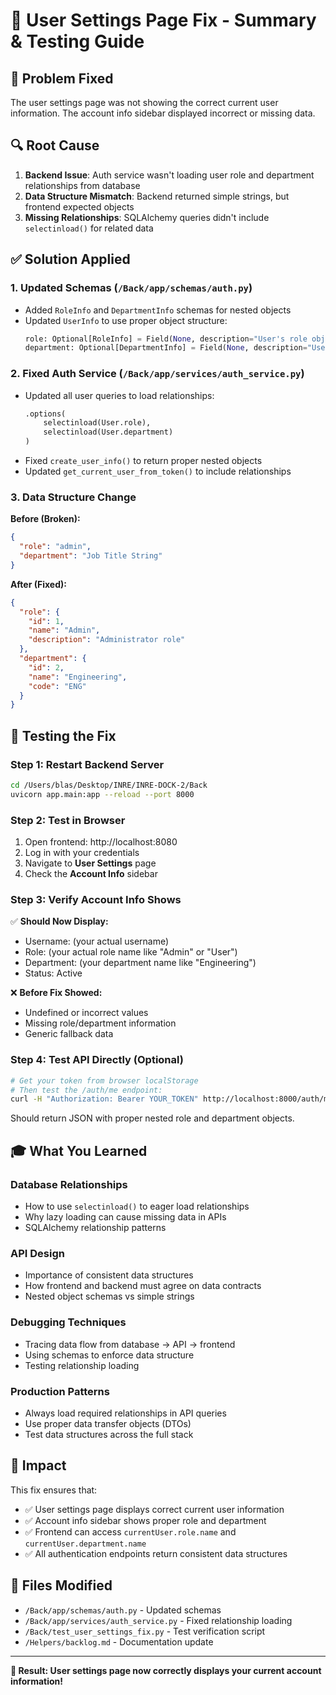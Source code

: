 # 🔧 User Settings Page Fix - Summary & Testing Guide

## 🎯 **Problem Fixed**
The user settings page was not showing the correct current user information. The account info sidebar displayed incorrect or missing data.

## 🔍 **Root Cause**
1. **Backend Issue**: Auth service wasn't loading user role and department relationships from database
2. **Data Structure Mismatch**: Backend returned simple strings, but frontend expected objects
3. **Missing Relationships**: SQLAlchemy queries didn't include `selectinload()` for related data

## ✅ **Solution Applied**

### 1. **Updated Schemas** (`/Back/app/schemas/auth.py`)
- Added `RoleInfo` and `DepartmentInfo` schemas for nested objects
- Updated `UserInfo` to use proper object structure:
  ```python
  role: Optional[RoleInfo] = Field(None, description="User's role object")
  department: Optional[DepartmentInfo] = Field(None, description="User's department object")
  ```

### 2. **Fixed Auth Service** (`/Back/app/services/auth_service.py`)
- Updated all user queries to load relationships:
  ```python
  .options(
      selectinload(User.role),
      selectinload(User.department)
  )
  ```
- Fixed `create_user_info()` to return proper nested objects
- Updated `get_current_user_from_token()` to include relationships

### 3. **Data Structure Change**
**Before (Broken):**
```json
{
  "role": "admin",
  "department": "Job Title String"
}
```

**After (Fixed):**
```json
{
  "role": {
    "id": 1,
    "name": "Admin",
    "description": "Administrator role"
  },
  "department": {
    "id": 2,
    "name": "Engineering",
    "code": "ENG"
  }
}
```

## 🧪 **Testing the Fix**

### **Step 1: Restart Backend Server**
```bash
cd /Users/blas/Desktop/INRE/INRE-DOCK-2/Back
uvicorn app.main:app --reload --port 8000
```

### **Step 2: Test in Browser**
1. Open frontend: http://localhost:8080
2. Log in with your credentials
3. Navigate to **User Settings** page
4. Check the **Account Info** sidebar

### **Step 3: Verify Account Info Shows**
✅ **Should Now Display:**
- Username: (your actual username)
- Role: (your actual role name like "Admin" or "User") 
- Department: (your department name like "Engineering")
- Status: Active

❌ **Before Fix Showed:**
- Undefined or incorrect values
- Missing role/department information
- Generic fallback data

### **Step 4: Test API Directly** (Optional)
```bash
# Get your token from browser localStorage
# Then test the /auth/me endpoint:
curl -H "Authorization: Bearer YOUR_TOKEN" http://localhost:8000/auth/me
```

Should return JSON with proper nested role and department objects.

## 🎓 **What You Learned**

### **Database Relationships**
- How to use `selectinload()` to eager load relationships
- Why lazy loading can cause missing data in APIs
- SQLAlchemy relationship patterns

### **API Design**
- Importance of consistent data structures
- How frontend and backend must agree on data contracts
- Nested object schemas vs simple strings

### **Debugging Techniques**
- Tracing data flow from database → API → frontend
- Using schemas to enforce data structure
- Testing relationship loading

### **Production Patterns**
- Always load required relationships in API queries
- Use proper data transfer objects (DTOs)
- Test data structures across the full stack

## 🚀 **Impact**

This fix ensures that:
- ✅ User settings page displays correct current user information
- ✅ Account info sidebar shows proper role and department
- ✅ Frontend can access `currentUser.role.name` and `currentUser.department.name`
- ✅ All authentication endpoints return consistent data structures

## 📝 **Files Modified**
- `/Back/app/schemas/auth.py` - Updated schemas
- `/Back/app/services/auth_service.py` - Fixed relationship loading
- `/Back/test_user_settings_fix.py` - Test verification script
- `/Helpers/backlog.md` - Documentation update

---

**🎉 Result: User settings page now correctly displays your current account information!**
